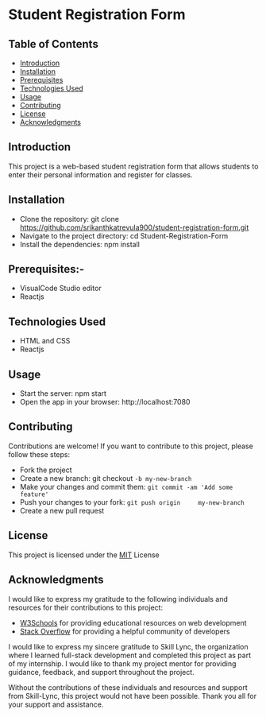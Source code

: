 # Student Registration Form


## Table of Contents
- [Introduction](https://github.com/srikanthkatrevula900/student-registration-form/blob/main/README.md#introduction)
- [Installation](https://github.com/srikanthkatrevula900/student-registration-form/blob/main/README.md#installation)
- [Prerequisites](https://github.com/srikanthkatrevula900/student-registration-form/blob/main/README.md#prerequisites-)
- [Technologies Used](https://github.com/srikanthkatrevula900/student-registration-form/blob/main/README.md#technologies-used)
- [Usage](https://github.com/srikanthkatrevula900/student-registration-form/blob/main/README.md#usage)
- [Contributing](https://github.com/srikanthkatrevula900/student-registration-form/blob/main/README.md#contributing)
- [License](https://github.com/srikanthkatrevula900/student-registration-form/blob/main/README.md#license)
- [Acknowledgments](https://github.com/srikanthkatrevula900/student-registration-form/blob/main/README.md#acknowledgments)

## Introduction

This project is a web-based student registration form that allows students to enter their personal information and register for classes.

## Installation

- Clone the repository: git clone https://github.com/srikanthkatrevula900/student-registration-form.git
- Navigate to the project directory: cd Student-Registration-Form
- Install the dependencies: npm install

## Prerequisites:-

- VisualCode Studio editor
- Reactjs

## Technologies Used
- HTML and CSS
- Reactjs

## Usage
- Start the server: npm start
- Open the app in your browser: http://localhost:7080

## Contributing
Contributions are welcome! If you want to contribute to this project, please follow these steps:

- Fork the project
- Create a new branch: git checkout `-b my-new-branch`
- Make your changes and commit them: `git commit -am 'Add some feature'`
- Push your changes to your fork: `git push origin     my-new-branch`
- Create a new pull request

## License
This project is licensed under the [MIT](https://choosealicense.com/licenses/mit/) License

## Acknowledgments
I would like to express my gratitude to the following individuals and resources for their contributions to this project:

- [W3Schools](https://www.w3schools.com/) for providing educational resources on web development
- [Stack Overflow](https://stackoverflow.com/) for providing a helpful community of developers

I would like to express my sincere gratitude to Skill Lync, the organization where I learned full-stack development and completed this project as part of my internship. I would like to thank my project mentor for providing guidance, feedback, and support throughout the project.

Without the contributions of these individuals and resources and support from Skill-Lync, this project would not have been possible. Thank you all for your support and assistance.
